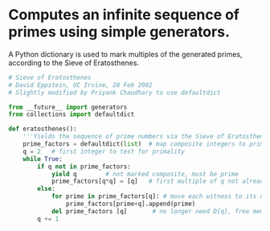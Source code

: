 # Computes an infinite sequence of primes using simple generators.

A Python dictionary is used to mark multiples of the generated primes, according to the Sieve of Eratosthenes.

```python
# Sieve of Eratosthenes
# David Eppstein, UC Irvine, 28 Feb 2002
# Slightly modified by Priyank Chaudhary to use defaultdict

from __future__ import generators
from collections import defaultdict

def eratosthenes():
	'''Yields the sequence of prime numbers via the Sieve of Eratosthenes.'''
	prime_factors = defaultdict(list)  # map composite integers to primes witnessing their compositeness
	q = 2   # first integer to test for primality
	while True:
		if q not in prime_factors:
			yield q        # not marked composite, must be prime
			prime_factors[q*q] = [q]   # first multiple of q not already marked
		else:
			for prime in prime_factors[q]: # move each witness to its next multiple
				prime_factors[prime+q].append(prime)
			del prime_factors [q]       # no longer need D[q], free memory
		q += 1
```
